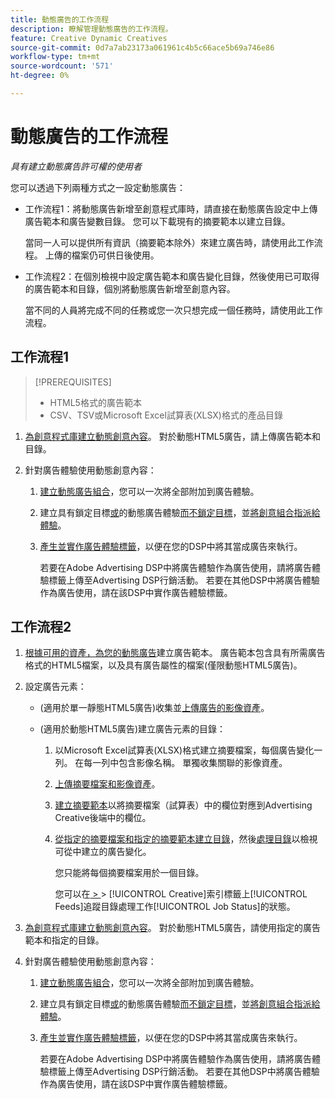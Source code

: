 ```yaml
---
title: 動態廣告的工作流程
description: 瞭解管理動態廣告的工作流程。
feature: Creative Dynamic Creatives
source-git-commit: 0d7a7ab23173a061961c4b5c66ace5b69a746e86
workflow-type: tm+mt
source-wordcount: '571'
ht-degree: 0%

---
```


# 動態廣告的工作流程

*具有建立動態廣告許可權的使用者*

您可以透過下列兩種方式之一設定動態廣告：

* 工作流程1：將動態廣告新增至創意程式庫時，請直接在動態廣告設定中上傳廣告範本和廣告變數目錄。 您可以下載現有的摘要範本以建立目錄。

  當同一人可以提供所有資訊（摘要範本除外）來建立廣告時，請使用此工作流程。 上傳的檔案仍可供日後使用。

* 工作流程2：在個別檢視中設定廣告範本和廣告變化目錄，然後使用已可取得的廣告範本和目錄，個別將動態廣告新增至創意內容。

  當不同的人員將完成不同的任務或您一次只想完成一個任務時，請使用此工作流程。

## 工作流程1

>[!PREREQUISITES]
>
>* HTML5格式的廣告範本
>* CSV、TSV或Microsoft Excel試算表(XLSX)格式的產品目錄

1. [為創意程式庫建立動態創意內容](/help/creative/creative-libraries/creative-add-dynamic.md)。 對於動態HTML5廣告，請上傳廣告範本和目錄。

1. 針對廣告體驗使用動態創意內容：

   1. [建立動態廣告組合](/help/creative/creative-libraries/bundle-manage.md)，您可以一次將全部附加到廣告體驗。

   1. 建立具有鎖定目標[或](/help/creative/experiences/experience-create-targeting.md)的動態廣告體驗[而不鎖定目標](/help/creative/experiences/experience-create-no-targeting.md)，並[將創意組合指派給體驗](/help/creative/experiences/experience-assign-creative-bundles.md)。

   1. [產生並實作廣告體驗標籤](/help/creative/experiences/experience-tag-export.md)，以便在您的DSP中將其當成廣告來執行。

      若要在Adobe Advertising DSP中將廣告體驗作為廣告使用，請將廣告體驗標籤上傳至Advertising DSP行銷活動。 若要在其他DSP中將廣告體驗作為廣告使用，請在該DSP中實作廣告體驗標籤。

## 工作流程2

1. [根據可用的資產，為您的動態廣告](/help/creative/ad-templates/ad-template-manage.md)建立廣告範本。 廣告範本包含具有所需廣告格式的HTML5檔案，以及具有廣告屬性的檔案(僅限動態HTML5廣告)。

1. 設定廣告元素：

   * (適用於單一靜態HTML5廣告)收集並[上傳廣告的影像資產](/help/creative/feeds/asset-manage.md)。

   * (適用於動態HTML5廣告)建立廣告元素的目錄：

      1. 以Microsoft Excel試算表(XLSX)格式建立摘要檔案，每個廣告變化一列。 在每一列中包含影像名稱。 單獨收集關聯的影像資產。

      1. [上傳摘要檔案和影像資產](/help/creative/feeds/asset-manage.md)。

      1. [建立摘要範本](/help/creative/feeds/feed-template-manage.md)以將摘要檔案（試算表）中的欄位對應到Advertising Creative後端中的欄位。

      1. [從指定的摘要檔案和指定的摘要範本建立目錄](/help/creative/feeds/catalog-manage.md#feed-catalog-create)，然後[處理目錄](/help/creative/feeds/catalog-manage.md#feed-catalog-process)以檢視可從中建立的廣告變化。

         您只能將每個摘要檔案用於一個目錄。

         您可以在[ > ](/help/creative/feeds/job-status-track.md) > [!UICONTROL Creative]索引標籤上[!UICONTROL Feeds]追蹤目錄處理工作[!UICONTROL Job Status]的狀態。

1. [為創意程式庫建立動態創意內容](/help/creative/creative-libraries/creative-add-dynamic.md)。 對於動態HTML5廣告，請使用指定的廣告範本和指定的目錄。

1. 針對廣告體驗使用動態創意內容：

   1. [建立動態廣告組合](/help/creative/creative-libraries/bundle-manage.md)，您可以一次將全部附加到廣告體驗。

   1. 建立具有鎖定目標[或](/help/creative/experiences/experience-create-targeting.md)的動態廣告體驗[而不鎖定目標](/help/creative/experiences/experience-create-no-targeting.md)，並[將創意組合指派給體驗](/help/creative/experiences/experience-assign-creative-bundles.md)。

   1. [產生並實作廣告體驗標籤](/help/creative/experiences/experience-tag-export.md)，以便在您的DSP中將其當成廣告來執行。

      若要在Adobe Advertising DSP中將廣告體驗作為廣告使用，請將廣告體驗標籤上傳至Advertising DSP行銷活動。 若要在其他DSP中將廣告體驗作為廣告使用，請在該DSP中實作廣告體驗標籤。
